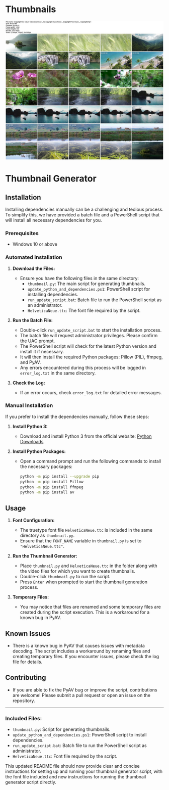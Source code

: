 # Thumbnails

![](example_thumbnail.jpg)


# Thumbnail Generator

## Installation

Installing dependencies manually can be a challenging and tedious process. To simplify this, we have provided a batch file and a PowerShell script that will install all necessary dependencies for you.

### Prerequisites

- Windows 10 or above

### Automated Installation

1. **Download the Files:**
   - Ensure you have the following files in the same directory:
     - `thumbnail.py`: The main script for generating thumbnails.
     - `update_python_and_dependencies.ps1`: PowerShell script for installing dependencies.
     - `run_update_script.bat`: Batch file to run the PowerShell script as an administrator.
     - `HelveticaNeue.ttc`: The font file required by the script.

2. **Run the Batch File:**
   - Double-click `run_update_script.bat` to start the installation process.
   - The batch file will request administrator privileges. Please confirm the UAC prompt.
   - The PowerShell script will check for the latest Python version and install it if necessary.
   - It will then install the required Python packages: Pillow (PIL), ffmpeg, and PyAV.
   - Any errors encountered during this process will be logged in `error_log.txt` in the same directory.

3. **Check the Log:**
   - If an error occurs, check `error_log.txt` for detailed error messages.

### Manual Installation

If you prefer to install the dependencies manually, follow these steps:

1. **Install Python 3:**
   - Download and install Python 3 from the official website: [Python Downloads](https://www.python.org/downloads/)

2. **Install Python Packages:**
   - Open a command prompt and run the following commands to install the necessary packages:
     ```sh
     python -m pip install --upgrade pip
     python -m pip install Pillow
     python -m pip install ffmpeg
     python -m pip install av
     ```

## Usage

1. **Font Configuration:**
   - The truetype font file `HelveticaNeue.ttc` is included in the same directory as `thumbnail.py`.
   - Ensure that the `FONT_NAME` variable in `thumbnail.py` is set to `"HelveticaNeue.ttc"`.

2. **Run the Thumbnail Generator:**
   - Place `thumbnail.py` and `HelveticaNeue.ttc` in the folder along with the video files for which you want to create thumbnails.
   - Double-click `thumbnail.py` to run the script.
   - Press `Enter` when prompted to start the thumbnail generation process.

3. **Temporary Files:**
   - You may notice that files are renamed and some temporary files are created during the script execution. This is a workaround for a known bug in PyAV.

## Known Issues

- There is a known bug in PyAV that causes issues with metadata decoding. The script includes a workaround by renaming files and creating temporary files. If you encounter issues, please check the log file for details.

## Contributing

- If you are able to fix the PyAV bug or improve the script, contributions are welcome! Please submit a pull request or open an issue on the repository.

---

### Included Files:

- `thumbnail.py`: Script for generating thumbnails.
- `update_python_and_dependencies.ps1`: PowerShell script to install dependencies.
- `run_update_script.bat`: Batch file to run the PowerShell script as administrator.
- `HelveticaNeue.ttc`: Font file required by the script.

This updated README file should now provide clear and concise instructions for setting up and running your thumbnail generator script, with the font file included and new instructions for running the thumbnail generator script directly.
